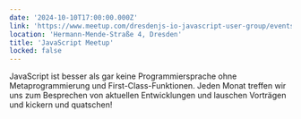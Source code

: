 ```yaml
---
date: '2024-10-10T17:00:00.000Z'
link: 'https://www.meetup.com/dresdenjs-io-javascript-user-group/events/wwdfrqygcnbnb'
location: 'Hermann-Mende-Straße 4, Dresden'
title: 'JavaScript Meetup'
locked: false
---
```

JavaScript ist besser als gar keine Programmiersprache ohne Metaprogrammierung und First-Class-Funktionen. Jeden Monat treffen wir uns zum Besprechen von aktuellen Entwicklungen und lauschen Vorträgen und kickern und quatschen!
